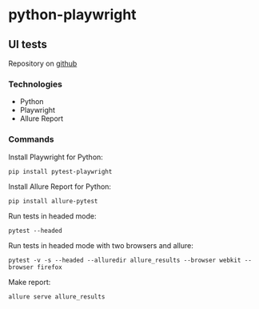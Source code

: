 # python-playwright

## UI tests
Repository on [github](https://github.com/Andrei-Zayats/python-playwright)

### Technologies
- Python
- Playwright
- Allure Report

### Commands
Install Playwright for Python:
```
pip install pytest-playwright
```

Install Allure Report for Python:
```
pip install allure-pytest
```

Run tests in headed mode:
```
pytest --headed
```

Run tests in headed mode with two browsers and allure:
```
pytest -v -s --headed --alluredir allure_results --browser webkit --browser firefox
```


Make report:
```
allure serve allure_results
```